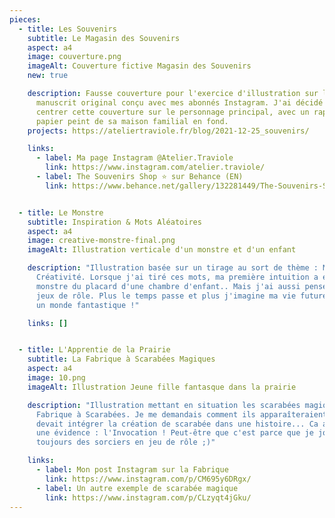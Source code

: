 ```yaml
---
pieces:
  - title: Les Souvenirs
    subtitle: Le Magasin des Souvenirs
    aspect: a4
    image: couverture.png
    imageAlt: Couverture fictive Magasin des Souvenirs
    new: true

    description: Fausse couverture pour l'exercice d'illustration sur la base d'un
      manuscrit original conçu avec mes abonnés Instagram. J'ai décidé de
      centrer cette couverture sur le personnage principal, avec un rappel du
      papier peint de sa maison familial en fond.
    projects: https://ateliertraviole.fr/blog/2021-12-25_souvenirs/

    links:
      - label: Ma page Instagram @Atelier.Traviole
        link: https://www.instagram.com/atelier.traviole/
      - label: The Souvenirs Shop ⭐ sur Behance (EN)
        link: https://www.behance.net/gallery/132281449/The-Souvenirs-Shop-A-dummy-picture-book/


  - title: Le Monstre
    subtitle: Inspiration & Mots Aléatoires
    aspect: a4
    image: creative-monstre-final.png
    imageAlt: Illustration verticale d'un monstre et d'un enfant

    description: "Illustration basée sur un tirage au sort de thème : Monstre et
      Créativité. Lorsque j'ai tiré ces mots, ma première intuition a été le
      monstre du placard d'une chambre d'enfant.. Mais j'ai aussi pensé aux
      jeux de rôle. Plus le temps passe et plus j'imagine ma vie future dans
      un monde fantastique !"

    links: []


  - title: L'Apprentie de la Prairie
    subtitle: La Fabrique à Scarabées Magiques
    aspect: a4
    image: 10.png
    imageAlt: Illustration Jeune fille fantasque dans la prairie

    description: "Illustration mettant en situation les scarabées magiques de la
      Fabrique à Scarabées. Je me demandais comment ils apparaîteraient si on
      devait intégrer la création de scarabée dans une histoire... Ca a été
      une évidence : l'Invocation ! Peut-être que c'est parce que je joue
      toujours des sorciers en jeu de rôle ;)"

    links:
      - label: Mon post Instagram sur la Fabrique
        link: https://www.instagram.com/p/CM695y6DRgx/
      - label: Un autre exemple de scarabée magique
        link: https://www.instagram.com/p/CLzyqt4jGku/
---
```

